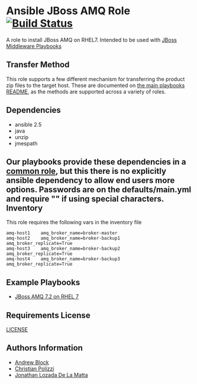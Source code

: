 Ansible JBoss AMQ Role [![Build Status](https://travis-ci.org/redhat-cop/jboss_amq.svg)](https://travis-ci.org/redhat-cop/jboss_amq)
=================

A role to install JBoss AMQ on RHEL7. Intended to be used with [JBoss Middleware Playbooks](https://github.com/redhat-cop/ansible-middleware-playbooks)

Transfer Method
------------

This role supports a few different mechanism for transferring the product zip files to the target host. These are documented on [the main playbooks README](https://github.com/redhat-cop/ansible-middleware-playbooks), as the methods are supported across a variety of roles.


Dependencies
------------

- ansible 2.5
- java
- unzip
- jmespath

Our playbooks provide these dependencies in a [common role](https://github.com/redhat-cop/ansible-role-jboss-common), but this there is no explicitly ansible dependency to allow end users more options. Passwords are on the defaults/main.yml and require "" if using special characters.
Inventory
---------

This role requires the following vars in the inventory file

```
amq-host1    amq_broker_name=broker-master
amq-host2    amq_broker_name=broker-backup1    amq_broker_replicate=True
amq-host3    amq_broker_name=broker-backup2    amq_broker_replicate=True
amq-host4    amq_broker_name=broker-backup3    amq_broker_replicate=True
```

Example Playbooks
----------------

- [JBoss AMQ 7.2 on RHEL 7](https://github.com/redhat-cop/ansible-middleware-playbooks/blob/master/amq7.2-rhel7.yml)

Requirements
License
-------

[LICENSE](./LICENSE)

Authors Information
------------------

* [Andrew Block](https://github.com/sabre1041)
* [Christian Polizzi](https://github.com/cpolizzi)
* [Jonathan Lozada De La Matta](https://github.com/jlozadad)
